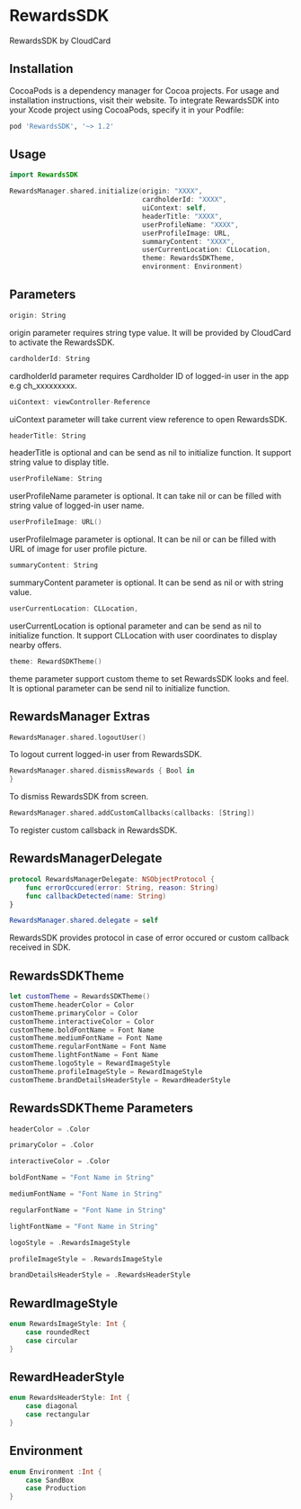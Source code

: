 
# RewardsSDK 

RewardsSDK by CloudCard

## Installation

CocoaPods is a dependency manager for Cocoa projects. For usage and installation instructions, visit their website. To integrate RewardsSDK into your Xcode project using CocoaPods, specify it in your Podfile:



```bash
pod 'RewardsSDK', '~> 1.2'
```
    
## Usage

```swift
import RewardsSDK

RewardsManager.shared.initialize(origin: "XXXX",
                                 cardholderId: "XXXX",
                                 uiContext: self,
                                 headerTitle: "XXXX",
                                 userProfileName: "XXXX",
                                 userProfileImage: URL,
                                 summaryContent: "XXXX",
                                 userCurrentLocation: CLLocation,
                                 theme: RewardsSDKTheme,
                                 environment: Environment)
```

## Parameters

```swift
origin: String
```
origin parameter requires string type value. It will be provided by CloudCard to activate the RewardsSDK.


```swift
cardholderId: String
```
cardholderId parameter requires Cardholder ID of logged-in user in the app e.g ch_xxxxxxxxx. 


```swift
uiContext: viewController-Reference
```
uiContext parameter will take current view reference to open RewardsSDK.


```swift
headerTitle: String
```
headerTitle is optional and can be send as nil to initialize function. It support string value to display title. 


```swift
userProfileName: String
```
userProfileName parameter is optional. It can take nil or can be filled with string value of logged-in user name. 


```swift
userProfileImage: URL()
```
userProfileImage parameter is optional. It can be nil or can be filled with URL of image for user profile picture.


```swift
summaryContent: String
```
summaryContent parameter is optional. It can be send as nil or with string value.


```swift
userCurrentLocation: CLLocation,
```
userCurrentLocation is optional parameter and can be send as nil to initialize function. It support CLLocation with user coordinates to display nearby offers.


```swift
theme: RewardSDKTheme()
```
theme parameter support custom theme to set RewardsSDK looks and feel. It is optional parameter can be send nil to initialize function.


## RewardsManager Extras

```swift
RewardsManager.shared.logoutUser()
```
To logout current logged-in user from RewardsSDK.

```swift
RewardsManager.shared.dismissRewards { Bool in
}
```
To dismiss RewardsSDK from screen.

```swift
RewardsManager.shared.addCustomCallbacks(callbacks: [String])
```
To register custom callsback in RewardsSDK.


## RewardsManagerDelegate

```swift
protocol RewardsManagerDelegate: NSObjectProtocol {
    func errorOccured(error: String, reason: String)
    func callbackDetected(name: String)
}

RewardsManager.shared.delegate = self
```
RewardsSDK provides protocol in case of error occured or custom callback received in SDK.


     
## RewardsSDKTheme

```swift
let customTheme = RewardsSDKTheme()
customTheme.headerColor = Color
customTheme.primaryColor = Color
customTheme.interactiveColor = Color
customTheme.boldFontName = Font Name
customTheme.mediumFontName = Font Name
customTheme.regularFontName = Font Name
customTheme.lightFontName = Font Name
customTheme.logoStyle = RewardImageStyle
customTheme.profileImageStyle = RewardImageStyle
customTheme.brandDetailsHeaderStyle = RewardHeaderStyle
```


## RewardsSDKTheme Parameters

```swift
headerColor = .Color
```
```swift
primaryColor = .Color
```
```swift
interactiveColor = .Color
```
```swift
boldFontName = "Font Name in String"
```
```swift
mediumFontName = "Font Name in String"
```
```swift
regularFontName = "Font Name in String"
```
```swift
lightFontName = "Font Name in String"
```
```swift
logoStyle = .RewardsImageStyle
```
```swift
profileImageStyle = .RewardsImageStyle
```
```swift
brandDetailsHeaderStyle = .RewardsHeaderStyle
```                                 
     
## RewardImageStyle

```swift
enum RewardsImageStyle: Int {
    case roundedRect
    case circular
}
```

## RewardHeaderStyle

```swift
enum RewardsHeaderStyle: Int {
    case diagonal
    case rectangular
}
```         

## Environment

```swift
enum Environment :Int {
    case SandBox
    case Production
}
```                   
       

